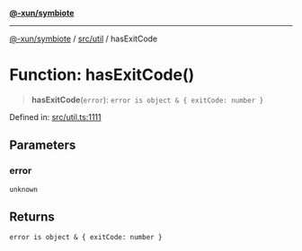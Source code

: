 [**@-xun/symbiote**](../../../README.md)

***

[@-xun/symbiote](../../../README.md) / [src/util](../README.md) / hasExitCode

# Function: hasExitCode()

> **hasExitCode**(`error`): `error is object & { exitCode: number }`

Defined in: [src/util.ts:1111](https://github.com/Xunnamius/symbiote/blob/892f2824ac6ba0b778715e945397d1bc643ed619/src/util.ts#L1111)

## Parameters

### error

`unknown`

## Returns

`error is object & { exitCode: number }`
